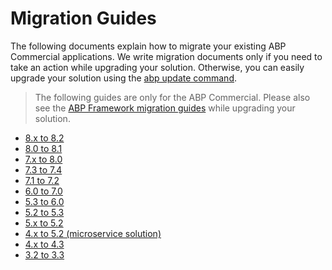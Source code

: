 # Migration Guides

The following documents explain how to migrate your existing ABP Commercial applications. We write migration documents only if you need to take an action while upgrading your solution. Otherwise, you can easily upgrade your solution using the [abp update command](https://docs.abp.io/en/abp/latest/Upgrading).

> The following guides are only for the ABP Commercial. Please also see the [ABP Framework migration guides](https://docs.abp.io/en/abp/latest/Migration-Guides/Index) while upgrading your solution.

* [8.x to 8.2](v8_2.md)
* [8.0 to 8.1](v8_1.md)
* [7.x to 8.0](v8_0.md)
* [7.3 to 7.4](v7_4.md)
* [7.1 to 7.2](v7_2.md)
* [6.0 to 7.0](v7_0.md)
* [5.3 to 6.0](v6_0.md)
* [5.2 to 5.3](v5_3.md)
* [5.x to 5.2](v5_2.md)
* [4.x to 5.2 (microservice solution)](microservice-4_x_to_5_2.md)
* [4.x to 4.3](v4_3.md)
* [3.2 to 3.3](blazor-ui-3_3.md)

